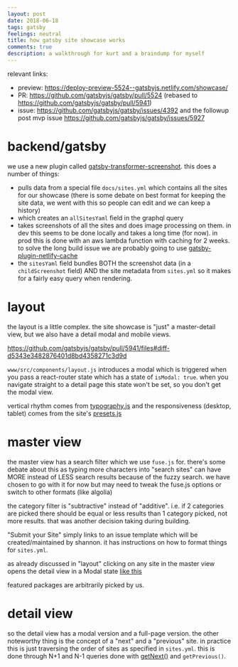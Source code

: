 ```yaml
---
layout: post
date: 2018-06-18
tags: gatsby
feelings: neutral
title: how gatsby site showcase works
comments: true
description: a walkthrough for kurt and a braindump for myself
---
```


relevant links:

- preview: <https://deploy-preview-5524--gatsbyjs.netlify.com/showcase/>
- PR: <https://github.com/gatsbyjs/gatsby/pull/5524> (rebased to <https://github.com/gatsbyjs/gatsby/pull/5941>)
- issue: <https://github.com/gatsbyjs/gatsby/issues/4392> and the followup post mvp issue <https://github.com/gatsbyjs/gatsby/issues/5927>

# backend/gatsby

we use a new plugin called [gatsby-transformer-screenshot](https://www.npmjs.com/package/gatsby-transformer-screenshot). this does a number of things:

- pulls data from a special file `docs/sites.yml` which contains all the sites for our showcase (there is some debate on best format for keeping the site data, we went with this so people can edit and we can keep a history)
- which creates an `allSitesYaml` field in the graphql query
- takes screenshots of all the sites and does image processing on them. in dev this seems to be done locally and takes a long time (for now). in prod this is done with an aws lambda function with caching for 2 weeks.  to solve the long build issue we are probably going to use [gatsby-plugin-netlify-cache](https://github.com/gatsbyjs/gatsby/pull/5862)
- the `sitesYaml` field bundles BOTH the screenshot data (in a `childScreenshot` field) AND the site metadata from `sites.yml` so it makes for a fairly easy query when rendering.

# layout

the layout is a little complex. the site showcase is "just" a master-detail view, but we also have a detail modal and mobile views.

https://github.com/gatsbyjs/gatsby/pull/5941/files#diff-d5343e3482876401d8bd4358271c3d9d

`www/src/components/layout.js` introduces a modal which is triggered when you pass a react-router state which has a state of `isModal: true`. when you navigate straight to a detail page this state won't be set, so you don't get the modal view.

vertical rhythm comes from [typography.js](https://github.com/gatsbyjs/gatsby/pull/5941/files#diff-4b4a6a4395be06bd74e68e1eddff59fbR7) and the responsiveness (desktop, tablet) comes from the site's [presets.js](https://github.com/gatsbyjs/gatsby/pull/5941/files#diff-d18b9fe9c1cb9db5af8ae610fee356eb)

# master view

the master view has a search filter which we use `fuse.js` for. there's some debate about this as typing more characters into "search sites" can have MORE instead of LESS search results because of the fuzzy search. we have chosen to go with it for now but may need to tweak the fuse.js options or switch to other formats (like algolia)

the category filter is "subtractive" instead of "additive". i.e. if 2 categories are picked there should be equal or less results than 1 category picked, not more results. that was another decision taking during building.

"Submit your Site" simply links to an issue template which will be created/maintained by shannon. it has instructions on how to format things for `sites.yml`.

as already discussed in "layout" clicking on any site in the master view opens the detail view in a Modal state [like this](https://github.com/gatsbyjs/gatsby/pull/5941/files#diff-c8c93d3f870b70bb6a9dd97cffddb96aR85)

featured packages are arbitrarily picked by us.


# detail view

so the detail view has a modal version and a full-page version. the other noteworthy thing is the concept of a "next" and a "previous" site. in practice this is just traversing the order of sites as specified in `sites.yml`. this is done through N+1 and N-1 queries done with [getNext()](https://github.com/gatsbyjs/gatsby/pull/5941/files#diff-4b4a6a4395be06bd74e68e1eddff59fbR47) and `getPrevious()`.

